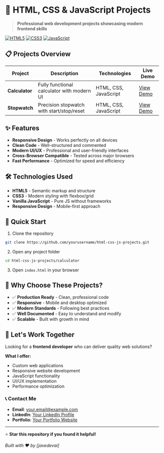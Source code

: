 # 🚀 HTML, CSS & JavaScript Projects

> **Professional web development projects showcasing modern frontend skills**

[![HTML5](https://img.shields.io/badge/HTML5-E34F26?style=flat&logo=html5&logoColor=white)](https://developer.mozilla.org/en-US/docs/Web/HTML)
[![CSS3](https://img.shields.io/badge/CSS3-1572B6?style=flat&logo=css3&logoColor=white)](https://developer.mozilla.org/en-US/docs/Web/CSS)
[![JavaScript](https://img.shields.io/badge/JavaScript-F7DF1E?style=flat&logo=javascript&logoColor=black)](https://developer.mozilla.org/en-US/docs/Web/JavaScript)

## 📋 Projects Overview

| Project | Description | Technologies | Live Demo |
|---------|-------------|--------------|-----------|
| **Calculator** | Fully functional calculator with modern UI | HTML, CSS, JavaScript | [View Demo](https://javedevai.github.io/html-css-js-projects/calculator/index.html) |
| **Stopwatch** | Precision stopwatch with start/stop/reset | HTML, CSS, JavaScript | [View Demo](https://javedevai.github.io/html-css-js-projects/stopwatch/stopwatch.html) |

## ✨ Features

- **Responsive Design** - Works perfectly on all devices
- **Clean Code** - Well-structured and commented
- **Modern UI/UX** - Professional and user-friendly interfaces
- **Cross-Browser Compatible** - Tested across major browsers
- **Fast Performance** - Optimized for speed and efficiency

## 🛠️ Technologies Used

- **HTML5** - Semantic markup and structure
- **CSS3** - Modern styling with flexbox/grid
- **Vanilla JavaScript** - Pure JS without frameworks
- **Responsive Design** - Mobile-first approach

## 🚀 Quick Start

1. Clone the repository
```bash
git clone https://github.com/yourusername/html-css-js-projects.git
```

2. Open any project folder
```bash
cd html-css-js-projects/calculator
```

3. Open `index.html` in your browser

## 💼 Why Choose These Projects?

- ✅ **Production Ready** - Clean, professional code
- ✅ **Responsive** - Mobile and desktop optimized  
- ✅ **Modern Standards** - Following best practices
- ✅ **Well Documented** - Easy to understand and modify
- ✅ **Scalable** - Built with growth in mind

## 🤝 Let's Work Together

Looking for a **frontend developer** who can deliver quality web solutions? 

**What I offer:**
- Custom web applications
- Responsive website development
- JavaScript functionality
- UI/UX implementation
- Performance optimization

### 📞 Contact Me

- **Email**: your.email@example.com
- **LinkedIn**: [Your LinkedIn Profile](https://linkedin.com/in/javedevai)
- **Portfolio**: [Your Portfolio Website](https://javedevai.netlify.app/)

---

⭐ **Star this repository if you found it helpful!**

*Built with ❤️ by [javedevai]*